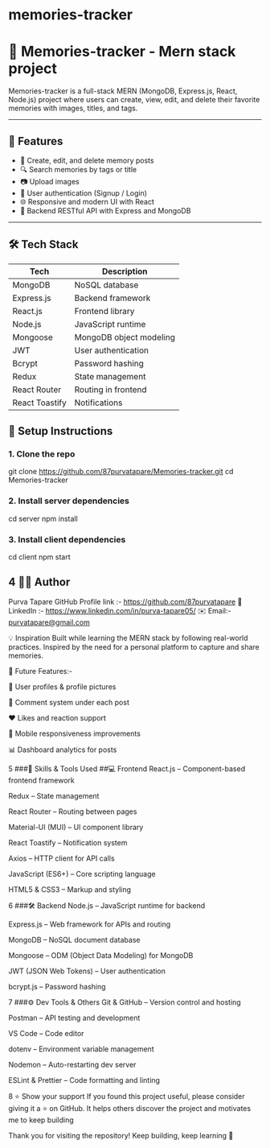 # memories-tracker  

# 📸 Memories-tracker - Mern stack project 

Memories-tracker is a full-stack MERN (MongoDB, Express.js, React, Node.js) project where users can create, view, edit, and delete their favorite memories with images, titles, and tags.

---

## 🚀 Features

- 📝 Create, edit, and delete memory posts
- 🔍 Search memories by tags or title
- 📷 Upload images
- 🔐 User authentication (Signup / Login)
- 🌐 Responsive and modern UI with React
- 🔧 Backend RESTful API with Express and MongoDB

---

## 🛠️ Tech Stack

| Tech | Description |
|------|-------------|
| MongoDB | NoSQL database |
| Express.js | Backend framework |
| React.js | Frontend library |
| Node.js | JavaScript runtime |
| Mongoose | MongoDB object modeling |
| JWT | User authentication |
| Bcrypt | Password hashing |
| Redux | State management |
| React Router | Routing in frontend |
| React Toastify | Notifications |


## 🔧 Setup Instructions

### 1. Clone the repo
git clone https://github.com/87purvatapare/Memories-tracker.git
cd Memories-tracker

### 2. Install server dependencies 
  cd server 
  npm install
  
### 3.  Install client dependencies
cd client
npm start

## 4 🙋‍♀️ Author
Purva Tapare
GitHub Profile link :- https://github.com/87purvatapare
💼 LinkedIn :- https://www.linkedin.com/in/purva-tapare05/
✉️ Email:- purvatapare@gmail.com 


💡 Inspiration
Built while learning the MERN stack by following real-world practices. Inspired by the need for a personal platform to capture and share memories.

  
🔮 Future Features:- 

👤 User profiles & profile pictures

💬 Comment system under each post

❤️ Likes and reaction support

📱 Mobile responsiveness improvements

📊 Dashboard analytics for posts


5 ###🧰 Skills & Tools Used
##💻 Frontend
React.js – Component-based frontend framework

Redux – State management

React Router – Routing between pages

Material-UI (MUI) – UI component library

React Toastify – Notification system

Axios – HTTP client for API calls

JavaScript (ES6+) – Core scripting language

HTML5 & CSS3 – Markup and styling


6 ###🛠️ Backend
Node.js – JavaScript runtime for backend

Express.js – Web framework for APIs and routing

MongoDB – NoSQL document database

Mongoose – ODM (Object Data Modeling) for MongoDB

JWT (JSON Web Tokens) – User authentication

bcrypt.js – Password hashing


7 ###⚙️ Dev Tools & Others
Git & GitHub – Version control and hosting

Postman – API testing and development

VS Code – Code editor

dotenv – Environment variable management

Nodemon – Auto-restarting dev server

ESLint & Prettier – Code formatting and linting


8 ⭐️ Show your support
If you found this project useful, please consider giving it a ⭐️ on GitHub.
It helps others discover the project and motivates me to keep building

Thank you for visiting the repository!
Keep building, keep learning 🚀
